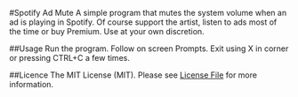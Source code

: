 #Spotify Ad Mute
A simple program that mutes the system volume when an ad is playing in Spotify.
Of course support the artist, listen to ads most of the time or buy Premium.
Use at your own discretion.

##Usage
Run the program. Follow on screen Prompts. Exit using X in corner or pressing
CTRL+C a few times.

##Licence
The MIT License (MIT). Please see [License File](LICENSE.md) for more information.